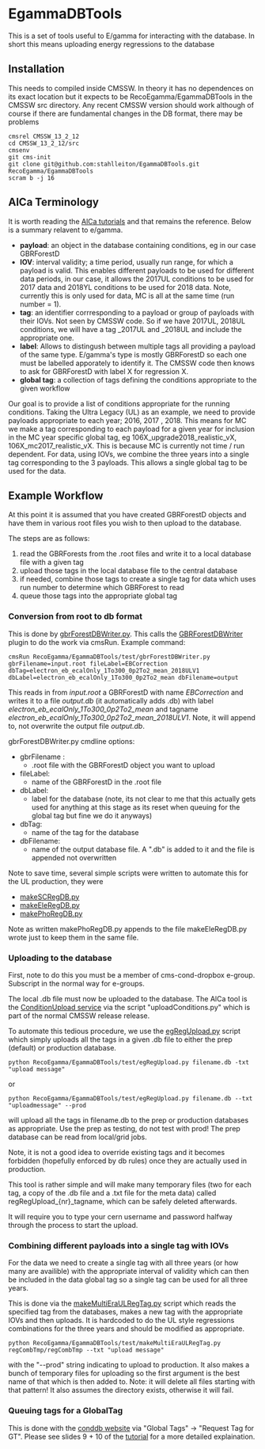 # EgammaDBTools

This is a set of tools useful to E/gamma for interacting with the database. In short this means uploading energy regressions to the database

## Installation 

This needs to compiled inside CMSSW. In theory it has no dependences on its exact location but it expects to be RecoEgamma/EgammaDBTools in the CMSSW src directory. Any recent CMSSW version should work although of course if there are fundamental changes in the DB format, there may be problems

```
cmsrel CMSSW_13_2_12
cd CMSSW_13_2_12/src
cmsenv
git cms-init
git clone git@github.com:stahlleiton/EgammaDBTools.git RecoEgamma/EgammaDBTools
scram b -j 16
```

## AlCa Terminology

It is worth reading the [AlCa tutorials](https://indico.cern.ch/event/828624/) and that remains the reference. Below is a summary relavent to e/gamma.

* **payload**: an object in the database containing conditions, eg in our case GBRForestD
* **IOV**: interval validity; a time period, usually run range, for which a payload is valid. This enables different payloads to be used for different data periods, in our case, it allows the 2017UL conditions to be used for 2017 data and 2018YL conditions to be used for 2018 data. Note, currently this is only used for data, MC is all at the same time (run number = 1). 
* **tag**: an identifier corrresponding to a payload or group of payloads with their IOVs. Not seen by CMSSW code. So if we have 2017UL, 2018UL conditions, we will have a tag <basename>_2017UL and <basename>_2018UL and include the appropriate one.  
* **label**: Allows to distingush between multiple tags all providing a payload of the same type. E/gamma's type is mostly GBRForestD so each one must be labelled apporately to identify it. The CMSSW code then knows to ask for GBRForestD with label X for regression X.  
* **global tag**: a collection of tags defining the conditions appropriate to the given workflow 

Our goal is to provide a list of conditions appropriate for the running conditions. Taking the Ultra Legacy (UL) as an example, we need to provide payloads appropriate to each year; 2016, 2017 , 2018. This means for MC we make a tag corresponding to each payload for a given year for inclusion in the MC year specific global tag, eg 106X_upgrade2018_realistic_vX, 106X_mc2017_realistic_vX. This is because MC is currently not time / run dependent. For data, using IOVs, we combine the three years into a single tag corresponding to the 3 payloads. This allows a single global tag to be used for the data. 


## Example Workflow

At this point it is assumed that you have created GBRForestD objects and have them in various root files you wish to then upload to the database. 

The steps are as follows:
1. read the GBRForests from the .root files and write it to a local database file with a given tag 
2. upload those tags in the local database file to the central database
3. if needed, combine those tags to create a single tag for data which uses run number to determine which GBRForest to read
4. queue those tags into the appropriate global tag

### Conversion from root to db format

This is done by [gbrForestDBWriter.py](test/gbrForestDBWriter.py). This calls the [GBRForestDBWriter](plugins/GBRForestDBWriter.cc) plugin to do the work via cmsRun. Example command:

```
cmsRun RecoEgamma/EgammaDBTools/test/gbrForestDBWriter.py gbrFilename=input.root fileLabel=EBCorrection dbTag=electron_eb_ecalOnly_1To300_0p2To2_mean_2018ULV1 dbLabel=electron_eb_ecalOnly_1To300_0p2To2_mean dbFilename=output
```

This reads in from *input.root* a GBRForestD with name *EBCorrection* and writes it to a file *output.db* (it automatically adds .db) with label *electron_eb_ecalOnly_1To300_0p2To2_mean* and tagname *electron_eb_ecalOnly_1To300_0p2To2_mean_2018ULV1*. Note, it will append to, not overwrite the output file *output.db*.

gbrForestDBWriter.py cmdline options:
* gbrFilename : 
  * .root file with the GBRForestD object you want to upload
* fileLabel:
  *  name of the GBRForestD in the .root file
* dbLabel:
  * label for the database (note, its not clear to me that this actually gets used for anything at this stage as its reset when queuing for the global tag but fine we do it anyways)
* dbTag:
  * name of the tag for the database
* dbFilename:
  * name of the output database file. A ".db" is added to it and the file is appended not overwritten

Note to save time, several simple scripts were written to automate this for the UL production, they were
* [makeSCRegDB.py](test/makeSCRegDB.py)
* [makeEleRegDB.py](test/makeEleRegDB.py)
* [makePhoRegDB.py](test/makePhoRegDB.py)

Note as written makePhoRegDB.py appends to the file makeEleRegDB.py wrote just to keep them in the same file.  

### Uploading to the database

First, note to do this you must be a member of cms-cond-dropbox e-group. Subscript in the normal way for e-groups. 

The local .db file must now be uploaded to the database. The AlCa tool is the [ConditionUpload service](https://twiki.cern.ch/twiki/bin/view/CMS/ConditionUploader) via  the script "uploadConditions.py" which is part of the normal CMSSW release release. 

To automate this tedious procedure, we use the [egRegUpload.py](test/egRegUpload.py) script which simply uploads all the tags in a given .db file to either the prep (default) or production database. 

```
python RecoEgamma/EgammaDBTools/test/egRegUpload.py filename.db -txt "upload message"
```

or
```
python RecoEgamma/EgammaDBTools/test/egRegUpload.py filename.db --txt "uploadmessage" --prod
```
will upload all the tags in filename.db to the prep or production databases as appropriate. Use the prep as testing, do not test with prod! The prep database can be read from local/grid jobs.

Note, it is not a good idea to override existing tags and it becomes forbidden (hopefully enforced by db rules) once they are actually used in production. 

This tool is rather simple and will make many temporary files (two for each tag, a copy of the .db file and a .txt file for the meta data) called regRegUpload_{nr}_tagname, which can be safely deleted afterwards. 

It will require you to type your cern username and password halfway through the process to start the upload. 


### Combining different payloads into a single tag with IOVs

For the data we need to create a single tag with all three years (or how many are availible) with the appropriate interval of validity which can then be included in the data global tag so a single tag can be used for all three years. 

This is done via the [makeMultiEraULRegTag.py](test/makeMultiEraULRegTag.py) script which reads the specified tag from the databases, makes a new tag with the appropriate IOVs and then uploads. It is hardcoded to do the UL style regressions combinations for the three years and should be modified as appropriate. 

```
python RecoEgamma/EgammaDBTools/test/makeMultiEraULRegTag.py regCombTmp/regCombTmp --txt "upload message"
```
with the "--prod" string indicating to upload to production.  It also makes a bunch of temporary files for uploading so the first argument is the best name of that which is then added to. Note: it will delete all files starting with that pattern! It also assumes the directory exists, otherwise it will fail. 

###  Queuing tags for a GlobalTag

This is done with the [conddb website](https://cms-conddb.cern.ch/cmsDbBrowser/index/Prod) via "Global Tags" -> "Request Tag for GT". Please see slides 9 + 10 of the [tutorial](https://indico.cern.ch/event/828624/contributions/3468660/attachments/1863655/3063691/talk3_-_new_payloads__release_to_db_and_inclusion_in_global_tag_2019.pdf) for a more detailed explaination. 


